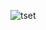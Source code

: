 ![tset](https://github.com/lionthippila/send-message-webhook.html/assets/69448299/c7f38bcc-9e3d-4df0-87f3-da2b6abb5981)
